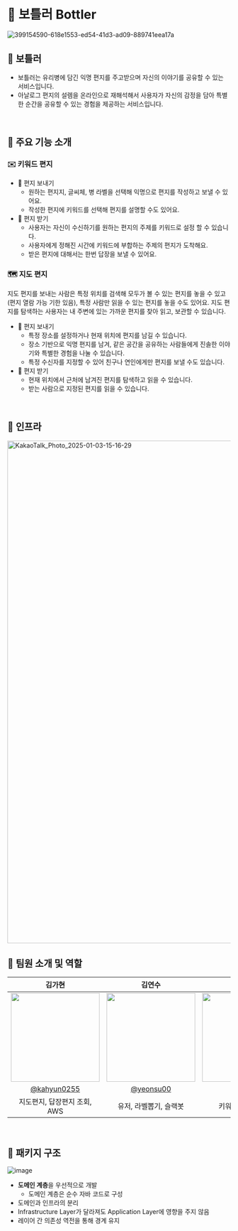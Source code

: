 # 💌 보틀러 Bottler
![399154590-618e1553-ed54-41d3-ad09-889741eea17a](https://github.com/user-attachments/assets/3aaa0e89-370e-401e-84b4-7acc996f53f4)

## 📌 보틀러
- 보틀러는 유리병에 담긴 익명 편지를 주고받으며 자신의 이야기를 공유할 수 있는 서비스입니다.
- 아날로그 편지의 설렘을 온라인으로 재해석해서 사용자가 자신의 감정을 담아 특별한 순간을 공유할 수 있는 경험을 제공하는 서비스입니다.
<br>

## 📌 주요 기능 소개
### ✉️ 키워드 편지
- 💌 편지 보내기
  - 원하는 편지지, 글씨체, 병 라벨을 선택해 익명으로 편지를 작성하고 보낼 수 있어요.
  - 작성한 편지에 키워드를 선택해 편지를 설명할 수도 있어요.
- 📮 편지 받기
  - 사용자는 자신이 수신하기를 원하는 편지의 주제를 키워드로 설정 할 수 있습니다.
  - 사용자에게 정해진 시간에 키워드에 부합하는 주제의 편지가 도착해요.
  - 받은 편지에 대해서는 한번 답장을 보낼 수 있어요.
### 🗺️ 지도 편지
지도 편지를 보내는 사람은 특정 위치를 검색해 모두가 볼 수 있는 편지를 놓을 수 있고(편지 열람 가능 기한 있음), 특정 사람만 읽을 수 있는 편지를 놓을 수도 있어요. 지도 편지를 탐색하는 사용자는 내 주변에 있는 가까운 편지를 찾아 읽고, 보관할 수 있습니다.

- 💌 편지 보내기
  - 특정 장소를 설정하거나 현재 위치에 편지를 남길 수 있습니다.
  - 장소 기반으로 익명 편지를 남겨, 같은 공간을 공유하는 사람들에게 진솔한 이야기와 특별한 경험을 나눌 수 있습니다.
  - 특정 수신자를 지정할 수 있어 친구나 연인에게만 편지를 보낼 수도 있습니다.
- 📮 편지 받기
  - 현재 위치에서 근처에 남겨진 편지를 탐색하고 읽을 수 있습니다.
  - 받는 사람으로 지정된 편지를 읽을 수 있습니다.
 <br>

## 📌 인프라
 <img width="1132" alt="KakaoTalk_Photo_2025-01-03-15-16-29" src="https://github.com/user-attachments/assets/b11e3397-65d8-48d2-bbd9-9385e038571e" />
 
<br>


## 📌‍ 팀원 소개 및 역할
|                                       김가현                                        |                                     김연수                                     |                                       류정원                                       |                                       황건하                                       |
|:--------------------------------------------------------------------------------:|:-------------------------------------------------------------------------------:|:-------------------------------------------------------------------------------:|:-------------------------------------------------------------------------------:|
| <img src="https://avatars.githubusercontent.com/u/118621852?v=4" width="200px"/> | <img src="https://avatars.githubusercontent.com/u/91796400?v=4" width="200px"/> | <img src="https://avatars.githubusercontent.com/u/49338509?v=4" width="200px"/> | <img src="https://avatars.githubusercontent.com/u/124065095?v=4" width="200px"/> |
|                   [@kahyun0255](https://github.com/kahyun0255)                   |                     [@yeonsu00](https://github.com/yeonsu00)                    |                    [@l2yujw](https://github.com/l2yujw)                    |                     [@hgh1472](https://github.com/hgh1472)                     |
|                       지도편지, 답장편지 조회, AWS                        |                  유저, 라벨뽑기, 슬랙봇                  |                  키워드편지, 인프라                  |                  신고, 알림                  |
<br>

## 📌 패키지 구조
![image](https://github.com/user-attachments/assets/74c13d89-1161-4db1-8c38-2faf8f034e1f)
- **도메인 계층**을 우선적으로 개발
    - 도메인 계층은 순수 자바 코드로 구성
- 도메인과 인프라의 분리
- Infrastructure Layer가 달라져도 Application Layer에 영향을 주지 않음
- 레이어 간 의존성 역전을 통해 경계 유지
